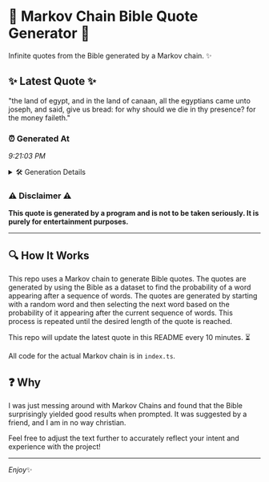 # 📖 Markov Chain Bible Quote Generator 📖

Infinite quotes from the Bible generated by a Markov chain. ✨

## ✨ Latest Quote ✨
"the land of egypt, and in the land of canaan, all the egyptians came unto joseph, and said, give us bread: for why should we die in thy presence? for the money faileth."

### ⏰ Generated At
*9:21:03 PM*

<details>
    <summary>🛠️ Generation Details</summary>
    <p>
        <strong>🌱 Seed:</strong> the<br>
        <strong>🔄 Iterations:</strong> 32<br>
        <strong>📜 Context History:</strong><br>[ the ]: land<br>[ the, land ]: of<br>[ the, land, of ]: egypt,<br>[ the, land, of, egypt, ]: and<br>[ the, land, of, egypt,, and ]: in<br>[ the, land, of, egypt,, and, in ]: the<br>[ land, of, egypt,, and, in, the ]: land<br>[ of, egypt,, and, in, the, land ]: of<br>[ egypt,, and, in, the, land, of ]: canaan,<br>[ and, in, the, land, of, canaan, ]: all<br>[ in, the, land, of, canaan,, all ]: the<br>[ the, land, of, canaan,, all, the ]: egyptians<br>[ land, of, canaan,, all, the, egyptians ]: came<br>[ of, canaan,, all, the, egyptians, came ]: unto<br>[ canaan,, all, the, egyptians, came, unto ]: joseph,<br>[ all, the, egyptians, came, unto, joseph, ]: and<br>[ the, egyptians, came, unto, joseph,, and ]: said,<br>[ egyptians, came, unto, joseph,, and, said, ]: give<br>[ came, unto, joseph,, and, said,, give ]: us<br>[ unto, joseph,, and, said,, give, us ]: bread:<br>[ joseph,, and, said,, give, us, bread: ]: for<br>[ and, said,, give, us, bread:, for ]: why<br>[ said,, give, us, bread:, for, why ]: should<br>[ give, us, bread:, for, why, should ]: we<br>[ us, bread:, for, why, should, we ]: die<br>[ bread:, for, why, should, we, die ]: in<br>[ for, why, should, we, die, in ]: thy<br>[ why, should, we, die, in, thy ]: presence?<br>[ should, we, die, in, thy, presence? ]: for<br>[ we, die, in, thy, presence?, for ]: the<br>[ die, in, thy, presence?, for, the ]: money<br>[ in, thy, presence?, for, the, money ]: faileth.<br>
    </p>
</details>

### ⚠️ Disclaimer ⚠️
**This quote is generated by a program and is not to be taken seriously. It is purely for entertainment purposes.**

---

## 🔍 How It Works

This repo uses a Markov chain to generate Bible quotes. The quotes are generated by using the Bible as a dataset to find the probability of a word appearing after a sequence of words. The quotes are generated by starting with a random word and then selecting the next word based on the probability of it appearing after the current sequence of words. This process is repeated until the desired length of the quote is reached.

This repo will update the latest quote in this README every 10 minutes. ⏳

All code for the actual Markov chain is in `index.ts`.

## ❓ Why

I was just messing around with Markov Chains and found that the Bible surprisingly yielded good results when prompted. 
It was suggested by a friend, and I am in no way christian.

Feel free to adjust the text further to accurately reflect your intent and experience with the project!

---

*Enjoy*✨

